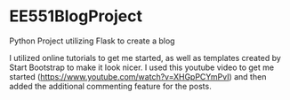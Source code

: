 # EE551BlogProject
Python Project utilizing Flask to create a blog

I utilized online tutorials to get me started, as well as templates created by Start Bootstrap to make it look nicer. I used this youtube video to get me started (https://www.youtube.com/watch?v=XHGpPCYmPvI) and then added the additional commenting feature for the posts.

